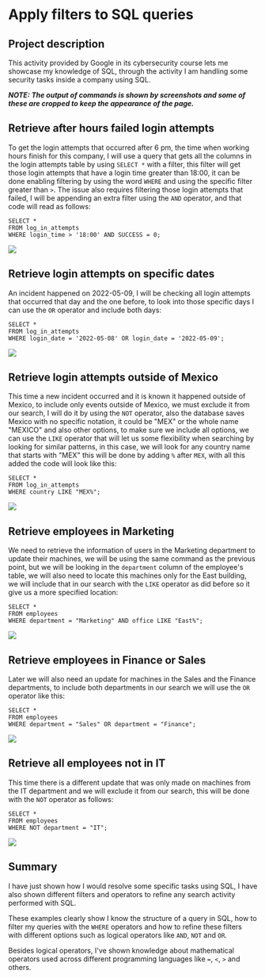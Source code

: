 # Apply filters to SQL queries

## Project description

This activity provided by Google in its cybersecurity course lets me showcase my knowledge of SQL, through the activity I am handling some security tasks inside a company using SQL.

***NOTE: The output of commands is shown by screenshots and some of these are cropped to keep the appearance of the page.***

## Retrieve after hours failed login attempts

To get the login attempts that occurred after 6 pm, the time when working hours finish for this company, I will use a query that gets all the columns in the login attempts table by using `SELECT *` with a filter, this filter will get those login attempts that have a login time greater than 18:00, it can be done enabling filtering by using the word `WHERE` and using the specific filter greater than `>`. The issue also requires filtering those login attempts that failed, I will be appending an extra filter using the `AND` operator, and that code will read as follows:

    SELECT * 
    FROM log_in_attempts
    WHERE login_time > '18:00' AND SUCCESS = 0;

![](https://i.imgur.com/d7Few1u.png)

## Retrieve login attempts on specific dates
 
An incident happened on 2022-05-09, I will be checking all login attempts that occurred that day and the one before, to look into those specific days I can use the `OR` operator and include both days:

    SELECT * 
    FROM log_in_attempts
    WHERE login_date = '2022-05-08' OR login_date = '2022-05-09';

![](https://i.imgur.com/1oNC9sg.png)
## Retrieve login attempts outside of Mexico

This time a new incident occurred and it is known it happened outside of Mexico, to include only events outside of Mexico, we must exclude it from our search, I will do it by using the `NOT` operator, also the database saves Mexico with no specific notation, it could be "MEX" or the whole name "MEXICO" and also other options, to make sure we include all options, we can use the `LIKE` operator that will let us some flexibility when searching by looking for similar patterns, in this case, we will look for any country name that starts with "MEX" this will be done by adding `%` after `MEX`, with all this added the code will look like this:

    SELECT * 
    FROM log_in_attempts
    WHERE country LIKE "MEX%";

![](https://i.imgur.com/ssx5g3J.png)

## Retrieve employees in Marketing

We need to retrieve the information of users in the Marketing department to update their machines, we will be using the same command as the previous point, but we will be looking in the `department` column of the employee's table, we will also need to locate this machines only for the East building, we will include that in our search with the `LIKE` operator as did before so it give us a more specified location:

    SELECT * 
    FROM employees
    WHERE department = "Marketing" AND office LIKE "East%";

![](https://i.imgur.com/4hGgioU.png)

## Retrieve employees in Finance or Sales

Later we will also need an update for machines in the Sales and the Finance departments, to include both departments in our search we will use the `OR` operator like this: 

    SELECT * 
    FROM employees
    WHERE department = "Sales" OR department = "Finance";

![](https://i.imgur.com/gnCnMIj.png)

## Retrieve all employees not in IT

This time there is a different update that was only made on machines from the IT department and we will exclude it from our search, this will be done with the `NOT` operator as follows:

    SELECT * 
    FROM employees
    WHERE NOT department = "IT";

![](https://i.imgur.com/vrE7LtB.png)

## Summary

I have just shown how I would resolve some specific tasks using SQL, I have also shown different filters and operators to refine any search activity performed with SQL.

These examples clearly show I know the structure of a query in SQL, how to filter my queries with the `WHERE` operators and how to refine these filters with different options such as logical operators like `AND`, `NOT` and `OR`.

Besides logical operators, I've shown knowledge about mathematical operators used across different programming languages like `=`, `<`, `>` and others.